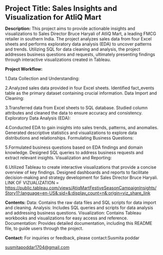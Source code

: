 **<span style="font-size: 24px;">Project Title: Sales Insights and Visualization for AtliQ Mart</span>**



**Description:**
This project aims to provide actionable insights and visualizations to Sales Director Bruce Haryali of AtliQ Mart, a leading FMCG retailer in southern India. The project analyzes sales data from four Excel sheets and performs exploratory data analysis (EDA) to uncover patterns and trends. Utilizing SQL for data cleaning and analysis, the project addresses business questions and requests, ultimately presenting findings through interactive visualizations created in Tableau.

**Project Workflow:**

1.Data Collection and Understanding:

2.Analyzed sales data provided in four Excel sheets.
Identified fact_events table as the primary dataset containing crucial information.
Data Import and Cleaning:

3.Transferred data from Excel sheets to SQL database.
Studied column attributes and cleaned the data to ensure accuracy and consistency.
Exploratory Data Analysis (EDA):

4.Conducted EDA to gain insights into sales trends, patterns, and anomalies.
Generated descriptive statistics and visualizations to explore data distributions and relationships.
Formulating Business Questions:

5.Formulated business questions based on EDA findings and domain knowledge.
Designed SQL queries to address business requests and extract relevant insights.
Visualization and Reporting:

6.Utilized Tableau to create interactive visualizations that provide a concise overview of key findings.
Designed dashboards and reports to facilitate decision-making and strategy development for Sales Director Bruce Haryali.
LINK OF VIZUALIZATION = https://public.tableau.com/views/AtiqMartFestiveSeasonCampaignInsights/Story1?:language=en-US&:sid=&:display_count=n&:origin=viz_share_link

__Contents:__
Data: Contains the raw data files and SQL scripts for data import and cleaning.
Analysis: Includes SQL queries and scripts for data analysis and addressing business questions.
Visualization: Contains Tableau workbooks and visualizations for easy access and reference.
Documentation: Provides detailed documentation, including this README file, to guide users through the project.

**Contact:**
For inquiries or feedback, please contact:Susmita poddar

susmitapoddar1704@gmail.com 
